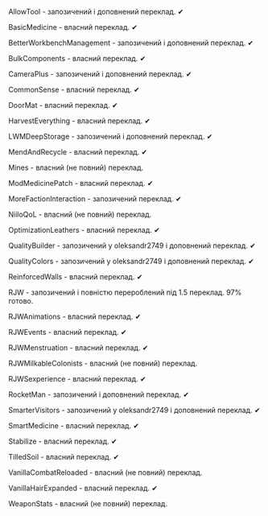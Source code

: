 AllowTool - запозичений і доповнений переклад. ✔

BasicMedicine - власний переклад. ✔

BetterWorkbenchManagement - запозичений і доповнений переклад. ✔

BulkComponents - власний переклад. ✔

CameraPlus - запозичений і доповнений переклад. ✔

CommonSense - власний переклад. ✔

DoorMat - власний переклад. ✔

HarvestEverything - власний переклад. ✔

LWMDeepStorage - запозичений і доповнений переклад. ✔

MendAndRecycle - власний переклад. ✔

Mines - власний (не повний) переклад.

ModMedicinePatch - власний переклад. ✔

MoreFactionInteraction - запозичений переклад. ✔

NiiloQoL - власний (не повний) переклад.

OptimizationLeathers - власний переклад. ✔

QualityBuilder - запозичений у oleksandr2749 і доповнений переклад. ✔

QualityColors - запозичений у oleksandr2749 і доповнений переклад. ✔

ReinforcedWalls - власний переклад. ✔

RJW - запозичений і повністю перероблений під 1.5 переклад. 97% готово.

RJWAnimations - власний переклад. ✔

RJWEvents - власний переклад. ✔

RJWMenstruation - власний переклад. ✔

RJWMilkableColonists - власний (не повний) переклад.

RJWSexperience - власний переклад. ✔

RocketMan - запозичений і доповнений переклад. ✔

SmarterVisitors - запозичений у oleksandr2749 і доповнений переклад. ✔

SmartMedicine - власний переклад. ✔

Stabilize - власний переклад. ✔

TilledSoil - власний переклад. ✔

VanillaCombatReloaded - власний (не повний) переклад.

VanillaHairExpanded - власний переклад. ✔

WeaponStats - власний (не повний) переклад.
